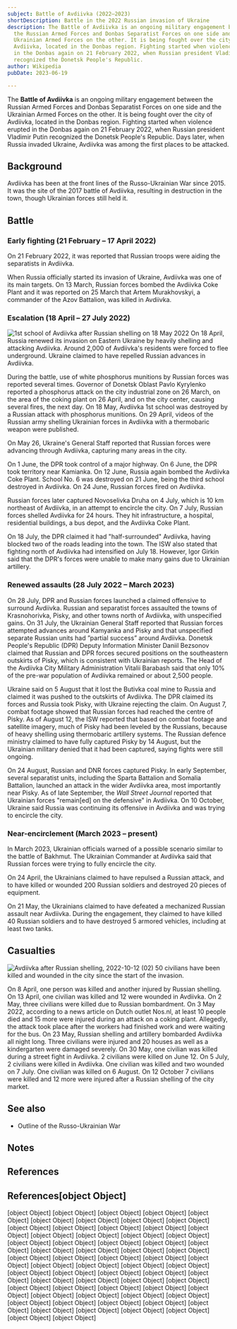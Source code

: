 ```yaml
---
subject: Battle of Avdiivka (2022–2023)
shortDescription: Battle in the 2022 Russian invasion of Ukraine
description: The Battle of Avdiivka is an ongoing military engagement between
  the Russian Armed Forces and Donbas Separatist Forces on one side and the
  Ukrainian Armed Forces on the other. It is being fought over the city of
  Avdiivka, located in the Donbas region. Fighting started when violence erupted
  in the Donbas again on 21 February 2022, when Russian president Vladimir Putin
  recognized the Donetsk People's Republic.
author: Wikipedia
pubDate: 2023-06-19

---
```


The **Battle of Avdiivka** is an ongoing military engagement between the Russian Armed Forces and Donbas Separatist Forces on one side and the Ukrainian Armed Forces on the other. It is being fought over the city of Avdiivka, located in the Donbas region. Fighting started when violence erupted in the Donbas again on 21 February 2022, when Russian president Vladimir Putin recognized the Donetsk People's Republic. Days later, when Russia invaded Ukraine, Avdiivka was among the first places to be attacked.

## Background
Avdiivka has been at the front lines of the Russo-Ukrainian War since 2015. It was the site of the 2017 battle of Avdiivka, resulting in destruction in the town, though Ukrainian forces still held it.

## Battle


### Early fighting (21 February – 17 April 2022)
On 21 February 2022, it was reported that Russian troops were aiding the separatists in Avdiivka.

When Russia officially started its invasion of Ukraine, Avdiivka was one of its main targets. On 13 March, Russian forces bombed the Avdiivka Coke Plant and it was reported on 25 March that Artem Murakhovskyi, a commander of the Azov Battalion, was killed in Avdiivka.

### Escalation (18 April – 27 July 2022)
![1st school of Avdiivka after Russian shelling on 18 May 2022](https://wikipedia.org/wiki/Special:Redirect/file/1st_school_of_Avdiivka_after_Russian_shelling_on_18_May_2022.jpg?)
On 18 April, Russia renewed its invasion on Eastern Ukraine by heavily shelling and attacking Avdiivka. Around 2,000 of Avdiivka's residents were forced to flee underground. Ukraine claimed to have repelled Russian advances in Avdiivka.

During the battle, use of white phosphorus munitions by Russian forces was reported several times. Governor of Donetsk Oblast Pavlo Kyrylenko reported a phosphorus attack on the city industrial zone on 26 March, on the area of the coking plant on 26 April, and on the city center, causing several fires, the next day. On 18 May, Avdiivka 1st school was destroyed by a Russian attack with phosphorus munitions. On 29 April, videos of the Russian army shelling Ukrainian forces in Avdiivka with a thermobaric weapon were published.

On May 26, Ukraine's General Staff reported that Russian forces were advancing through Avdiivka, capturing many areas in the city.

On 1 June, the DPR took control of a major highway. On 6 June, the DPR took territory near Kamianka. On 12 June, Russia again bombed the Avdiivka Coke Plant. School No. 6 was destroyed on 21 June, being the third school destroyed in Avdiivka. On 24 June, Russian forces fired on Avdiivka.

Russian forces later captured Novoselivka Druha on 4 July, which is 10 km northeast of Avdiivka, in an attempt to encircle the city. On 7 July, Russian forces shelled Avdiivka for 24 hours. They hit infrastructure, a hospital, residential buildings, a bus depot, and the Avdiivka Coke Plant.

On 18 July, the DPR claimed it had "half-surrounded" Avdiivka, having blocked two of the roads leading into the town. The ISW also stated that fighting north of Avdiivka had intensified on July 18. However, Igor Girkin said that the DPR's forces were unable to make many gains due to Ukrainian artillery.

### Renewed assaults (28 July 2022 – March 2023)
On 28 July, DPR and Russian forces launched a claimed offensive to surround Avdiivka. Russian and separatist forces assaulted the towns of Krasnohorivka, Pisky, and other towns north of Avdiivka, with unspecified gains. On 31 July, the Ukrainian General Staff reported that Russian forces attempted advances around Kamyanka and Pisky and that unspecified separate Russian units had ”partial success” around Avdiivka. Donetsk People's Republic (DPR) Deputy Information Minister Daniil Bezsonov claimed that Russian and DPR forces secured positions on the southeastern outskirts of Pisky, which is consistent with Ukrainian reports. The Head of the Avdiivka City Military Administration Vitalii Barabash said that only 10% of the pre-war population of Avdiivka remained or about 2,500 people.

Ukraine said on 5 August that it lost the Butivka coal mine to Russia and claimed it was pushed to the outskirts of Avdiivka. The DPR claimed its forces and Russia took Pisky, with Ukraine rejecting the claim. On August 7, combat footage showed that Russian forces had reached the centre of Pisky. As of August 12, the ISW reported that based on combat footage and satellite imagery, much of Pisky had been leveled by the Russians, because of heavy shelling using thermobaric artillery systems. The Russian defence ministry claimed to have fully captured Pisky by 14 August, but the Ukrainian military denied that it had been captured, saying fights were still ongoing.

On 24 August, Russian and DNR forces captured Pisky. In early September, several separatist units, including the Sparta Battalion and Somalia Battalion, launched an attack in the wider Avdiivka area, most importantly near Pisky. As of late September, the *Wall Street Journal* reported that Ukrainian forces "remain[ed] on the defensive" in Avdiivka. On 10 October, Ukraine said Russia was continuing its offensive in Avdiivka and was trying to encircle the city.

### Near-encirclement (March 2023 – present)
In March 2023, Ukrainian officials warned of a possible scenario similar to the battle of Bakhmut. The Ukrainian Commander at Avdiivka said that Russian forces were trying to fully encircle the city.

On 24 April, the Ukrainians claimed to have repulsed a Russian attack, and to have killed or wounded 200 Russian soldiers and destroyed 20 pieces of equipment.

On 21 May, the Ukrainians claimed to have defeated a mechanized Russian assault near Avdiivka. During the engagement, they claimed to have killed 40 Russian soldiers and to have destroyed 5 armored vehicles, including at least two tanks.

## Casualties
![Avdiivka after Russian shelling, 2022-10-12 (02)](https://wikipedia.org/wiki/Special:Redirect/file/Avdiivka_after_Russian_shelling%2C_2022-10-12_(02).jpg?)
50 civilians have been killed and wounded in the city since the start of the invasion.

On 8 April, one person was killed and another injured by Russian shelling. On 13 April, one civilian was killed and 12 were wounded in Avdiivka. On 2 May, three civilians were killed due to Russian bombardment. On 3 May 2022, according to a news article on Dutch outlet Nos.nl, at least 10 people died and 15 more were injured during an attack on a coking plant. Allegedly, the attack took place after the workers had finished work and were waiting for the bus. On 23 May, Russian shelling and artillery bombarded Avdiivka all night long. Three civilians were injured and 20 houses as well as a kindergarten were damaged severely. On 30 May, one civilian was killed during a street fight in Avdiivka. 2 civilians were killed on June 12. On 5 July, 2 civilians were killed in Avdiivka. One civilian was killed and two wounded on 7 July. One civilian was killed on 6 August. On 12 October 7 civilians were killed and 12 more were injured after a Russian shelling of the city market.

## See also
 * Outline of the Russo-Ukrainian War


## Notes


## References
## References[object Object]
[object Object]
[object Object]
[object Object]
[object Object]
[object Object]
[object Object]
[object Object]
[object Object]
[object Object]
[object Object]
[object Object]
[object Object]
[object Object]
[object Object]
[object Object]
[object Object]
[object Object]
[object Object]
[object Object]
[object Object]
[object Object]
[object Object]
[object Object]
[object Object]
[object Object]
[object Object]
[object Object]
[object Object]
[object Object]
[object Object]
[object Object]
[object Object]
[object Object]
[object Object]
[object Object]
[object Object]
[object Object]
[object Object]
[object Object]
[object Object]
[object Object]
[object Object]
[object Object]
[object Object]
[object Object]
[object Object]
[object Object]
[object Object]
[object Object]
[object Object]
[object Object]
[object Object]
[object Object]
[object Object]
[object Object]
[object Object]
[object Object]
[object Object]
[object Object]
[object Object]
[object Object]
[object Object]
[object Object]
[object Object]
[object Object]